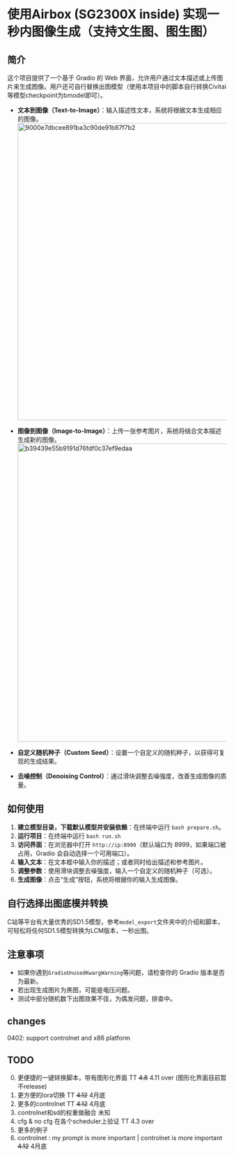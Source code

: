 # 使用Airbox (SG2300X inside) 实现一秒内图像生成（支持文生图、图生图）

## 简介
这个项目提供了一个基于 Gradio 的 Web 界面，允许用户通过文本描述或上传图片来生成图像。用户还可自行替换出图模型（使用本项目中的脚本自行转换Civitai等模型checkpoint为bmodel即可）。

- **文本到图像（Text-to-Image）**：输入描述性文本，系统将根据文本生成相应的图像。
  <img width="681" alt="9000e7dbcee891ba3c90de91b87f7b2" src="https://github.com/ZillaRU/SD-lcm-tpu/assets/25343084/be075231-60a8-4d9e-a21f-25882bcb3177">


- **图像到图像（Image-to-Image）**：上传一张参考图片，系统将结合文本描述生成新的图像。
  <img width="683" alt="b39439e55b9191d76fdf0c37ef9edaa" src="https://github.com/ZillaRU/SD-lcm-tpu/assets/25343084/9e6bf3b4-ee24-43c8-97c8-ee0e391521a6">

- **自定义随机种子（Custom Seed）**：设置一个自定义的随机种子，以获得可复现的生成结果。
- **去噪控制（Denoising Control）**：通过滑块调整去噪强度，改善生成图像的质量。

## 如何使用

1. **建立模型目录，下载默认模型并安装依赖**：在终端中运行 `bash prepare.sh`。
2. **运行项目**：在终端中运行 `bash run.sh`
3. **访问界面**：在浏览器中打开 `http://ip:8999`（默认端口为 8999，如果端口被占用，Gradio 会自动选择一个可用端口）。
4. **输入文本**：在文本框中输入你的描述；或者同时给出描述和参考图片。
5. **调整参数**：使用滑块调整去噪强度，输入一个自定义的随机种子（可选）。
6. **生成图像**：点击“生成”按钮，系统将根据你的输入生成图像。

## 自行选择出图底模并转换
C站等平台有大量优秀的SD1.5模型，参考`model_export`文件夹中的介绍和脚本，可轻松将任何SD1.5模型转换为LCM版本，一秒出图。

## 注意事项
- 如果你遇到`GradioUnusedKwargWarning`等问题，请检查你的 Gradio 版本是否为最新。
- 若出现生成图片为黑图，可能是电压问题。
- 测试中部分随机数下出图效果不佳，为偶发问题，排查中。


## changes 
0402: support controlnet and x86 platform

## TODO 
0. 更便捷的一键转换脚本，带有图形化界面 TT ~~4.8~~ 4.11 over (图形化界面目前暂不release)
1. 更方便的lora切换 TT ~~4.12~~ 4月底
2. 更多的controlnet TT ~~4.12~~ 4月底
3. controlnet和sd的权重做融合 未知
4. cfg & no cfg 在各个scheduler上验证 TT 4.3 over  
5. 更多的例子  
6. controlnet : my prompt is more important | controlnet is more important  ~~4.12~~ 4月底

